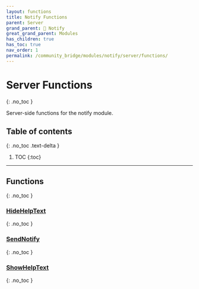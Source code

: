 ```yaml
---
layout: functions
title: Notify Functions
parent: Server
grand_parent: 🔔 Notify
great_grand_parent: Modules
has_children: true
has_toc: true
nav_order: 1
permalink: /community_bridge/modules/notify/server/functions/
---
```


# Server Functions
{: .no_toc }

Server-side functions for the notify module.

## Table of contents
{: .no_toc .text-delta }

1. TOC
{:toc}

---
## Functions
{: .no_toc }


### [HideHelpText](HideHelpText)
{: .no_toc }

### [SendNotify](SendNotify)
{: .no_toc }

### [ShowHelpText](ShowHelpText)
{: .no_toc }


